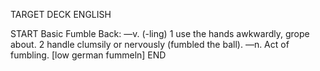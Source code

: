 TARGET DECK
ENGLISH

START
Basic
Fumble
Back: —v. (-ling) 1 use the hands awkwardly, grope about. 2 handle clumsily or nervously (fumbled the ball). —n. Act of fumbling. [low german fummeln]
END
